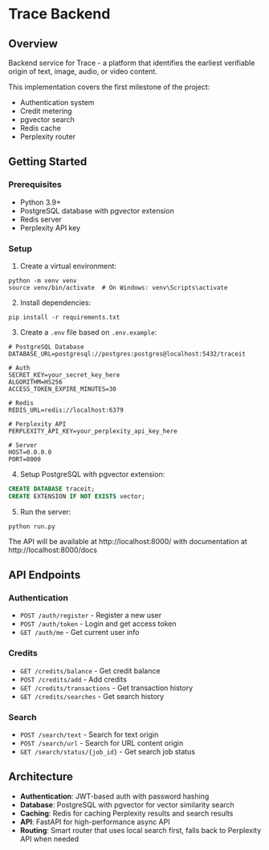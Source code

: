 # Trace Backend

## Overview
Backend service for Trace - a platform that identifies the earliest verifiable origin of text, image, audio, or video content.

This implementation covers the first milestone of the project:
- Authentication system
- Credit metering
- pgvector search
- Redis cache
- Perplexity router

## Getting Started

### Prerequisites
- Python 3.9+
- PostgreSQL database with pgvector extension
- Redis server
- Perplexity API key

### Setup

1. Create a virtual environment:
```
python -m venv venv
source venv/bin/activate  # On Windows: venv\Scripts\activate
```

2. Install dependencies:
```
pip install -r requirements.txt
```

3. Create a `.env` file based on `.env.example`:
```
# PostgreSQL Database
DATABASE_URL=postgresql://postgres:postgres@localhost:5432/traceit

# Auth
SECRET_KEY=your_secret_key_here
ALGORITHM=HS256
ACCESS_TOKEN_EXPIRE_MINUTES=30

# Redis
REDIS_URL=redis://localhost:6379

# Perplexity API
PERPLEXITY_API_KEY=your_perplexity_api_key_here

# Server
HOST=0.0.0.0
PORT=8000
```

4. Setup PostgreSQL with pgvector extension:
```sql 
CREATE DATABASE traceit;
CREATE EXTENSION IF NOT EXISTS vector;
```

5. Run the server:
```
python run.py
```

The API will be available at http://localhost:8000/ with documentation at http://localhost:8000/docs

## API Endpoints

### Authentication
- `POST /auth/register` - Register a new user
- `POST /auth/token` - Login and get access token
- `GET /auth/me` - Get current user info

### Credits
- `GET /credits/balance` - Get credit balance
- `POST /credits/add` - Add credits
- `GET /credits/transactions` - Get transaction history
- `GET /credits/searches` - Get search history

### Search
- `POST /search/text` - Search for text origin
- `POST /search/url` - Search for URL content origin
- `GET /search/status/{job_id}` - Get search job status

## Architecture
- **Authentication**: JWT-based auth with password hashing
- **Database**: PostgreSQL with pgvector for vector similarity search
- **Caching**: Redis for caching Perplexity results and search results
- **API**: FastAPI for high-performance async API
- **Routing**: Smart router that uses local search first, falls back to Perplexity API when needed 